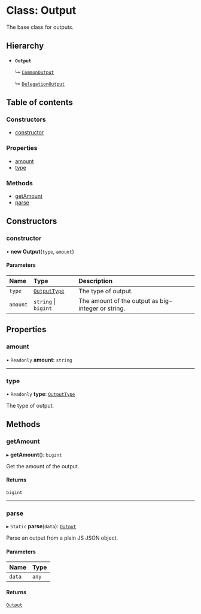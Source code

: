 # Class: Output

The base class for outputs.

## Hierarchy

- **`Output`**

  ↳ [`CommonOutput`](CommonOutput.md)

  ↳ [`DelegationOutput`](DelegationOutput.md)

## Table of contents

### Constructors

- [constructor](Output.md#constructor)

### Properties

- [amount](Output.md#amount)
- [type](Output.md#type)

### Methods

- [getAmount](Output.md#getamount)
- [parse](Output.md#parse)

## Constructors

### constructor

• **new Output**(`type`, `amount`)

#### Parameters

| Name | Type | Description |
| :------ | :------ | :------ |
| `type` | [`OutputType`](../enums/OutputType.md) | The type of output. |
| `amount` | `string` \| `bigint` | The amount of the output as big-integer or string. |

## Properties

### amount

• `Readonly` **amount**: `string`

___

### type

• `Readonly` **type**: [`OutputType`](../enums/OutputType.md)

The type of output.

## Methods

### getAmount

▸ **getAmount**(): `bigint`

Get the amount of the output.

#### Returns

`bigint`

___

### parse

▸ `Static` **parse**(`data`): [`Output`](Output.md)

Parse an output from a plain JS JSON object.

#### Parameters

| Name | Type |
| :------ | :------ |
| `data` | `any` |

#### Returns

[`Output`](Output.md)
